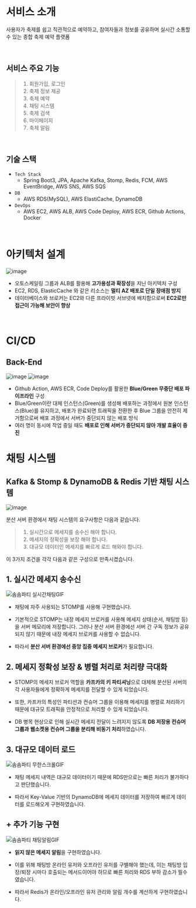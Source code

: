 # 서비스 소개
사용자가 축제를 쉽고 직관적으로 예약하고, 참여자들과 정보를 공유하며 실시간 소통할 수 있는 종합 축제 예약 플랫폼

<br/>


## 서비스 주요 기능
> 1. 회원가입, 로그인
> 2. 축제 정보 제공
> 3. 축제 예약 
> 4. 채팅 시스템
> 5. 축제 검색
> 6. 마이페이지
> 7. 축제 알림 


<br/>


## 기술 스택
- `Tech Stack`
  - Spring Boot3, JPA, Apache Kafka, Stomp, Redis, FCM, AWS EventBridge, AWS SNS, AWS SQS
- `DB`
  - AWS RDS(MySQL), AWS ElastiCache, DynamoDB
- `DevOps`
  - AWS EC2, AWS ALB, AWS Code Deploy, AWS ECR, Github Actions, Docker

<br/>


# 아키텍처 설계
![image](https://github.com/user-attachments/assets/bcd3da7f-7b91-4f23-93d5-1734c79c6f40)

- 오토스케일링 그룹과 ALB를 활용해 **고가용성과 확장성**을 지닌 아키텍처 구성
- EC2, RDS, ElasticCache 와 같은 리소스는 **멀티 AZ 배포로 단일 장애점 방지**
- 데이터베이스와 브로커는 EC2와 다른 프라이빗 서브넷에 배치함으로써 **EC2로만 접근이 가능해 보안이 향상**


<br/>


# CI/CD
## Back-End
![image](https://github.com/user-attachments/assets/9e189e86-3002-415f-916c-6c47c2917f64)
![image](https://github.com/user-attachments/assets/06a1b010-6010-460a-b3ee-1c4803f59ffd)

- Github Action, AWS ECR, Code Deploy를 활용한 **Blue/Green 무중단 배포 파이프라인** 구성
- Blue/Green이란 대체 인스턴스(Green)를 생성해 배포하는 과정에서 원본 인스턴스(Blue)를 유지하고, 배포가 완료되면 트래픽을 전환한 후 Blue 그룹을 안전히 제거함으로써 배포 과정에서 서버가 중단되지 않는 배포 방식
- 여러 명이 동시에 작업 중일 때도 **배포로 인해 서버가 중단되지 않아 개발 효율이 증진**


# 채팅 시스템

## Kafka & Stomp & DynamoDB & Redis 기반 채팅 시스템
![image](https://github.com/user-attachments/assets/ca1763a3-d521-4525-9da0-22dbe8be6b0f)

분산 서버 환경에서 채팅 시스템의 요구사항은 다음과 같습니다. 

> 1. 실시간으로 메세지를 송수신 해야 합니다.
> 2. 메세지의 정확성을 보장 해야 합니다. 
> 3. 대규모 데이터인 메세지를 빠르게 로드 해와야 합니다.

이 3가지 조건을 각각 다음과 같은 구성으로 만족시켰습니다.

## 1. 실시간 메세지 송수신

![솜솜파티 실시간채팅GIF](https://github.com/user-attachments/assets/e7b3333c-83f3-45d8-a0e0-f50c17e7221e)


- 채팅에 자주 사용되는 STOMP를 사용해 구현했습니다. 

- 기본적으로 STOMP는 내장 메세지 브로커를 사용해 메세지 상태(순서, 채팅방 등)을 서버 메모리에 저장합니다. 그러나 분산 서버 환경에선 서버 간 구독 정보가 공유되지 않기 때문에 내장 메세지 브로커를 사용할 수 없습니다.

- 따라서 **분산 서버 환경에선 중앙 집중 메세지 브로커**가 필요합니다.

## 2. 메세지 정확성 보장 & 병렬 처리로 처리량 극대화

- STOMP의 메세지 브로커 역할을 **카프카의 키 파티셔닝**으로 대체해 분산된 서버의 각 사용자들에게 정확하게 메세지를 전달할 수 있게 되었습니다.
  
- 또한, 카프카의 특성인 파티션과 컨슈머 그룹을 이용해 메세지를 병렬로 처리하기 때문에 대규모 트래픽을 안정적으로 처리할 수 있게 되었습니다.
  
- DB 병목 현상으로 인해 실시간 메세지 전달이 느려지지 않도록 **DB 저장용 컨슈머 그룹과 웹소켓용 컨슈머 그룹을 분리해 비동기 처리**하였습니다.

## 3.  대규모 데이터 로드

![솜솜파티 무한스크롤GIF](https://github.com/user-attachments/assets/76fd8e91-3e8b-4e58-9d18-c02255ba92d0)


- 채팅 메세지 내역은 대규모 데이터이기 때문에 RDS만으로는 빠른 처리가 불가하다고 판단했습니다.

- 따라서 Key-Value 기반의 DynamoDB에 메세지 데이터를 저장하여 빠르게 데이터를 로드해오게 구현하였습니다. 

## + 추가 기능 구현

![솜솜파티 채팅알림GIF](https://github.com/user-attachments/assets/a68216a8-ae4e-4ccd-a4dc-c86b8fe222c3)

- **읽지 않은 메세지 알림**을 구현하였습니다.

- 이를 위해 채팅방 온라인 유저와 오프라인 유저를 구별해야 했는데, 이는 채팅방 입장/퇴장 시마다 호출되는 메서드이어야 하므로 빠른 처리와 RDS 부하 감소가 필수였습니다.

- 따라서 Redis가 온라인/오프라인 유저 관리와 알림 개수를 계산하게 구현하였습니다.


